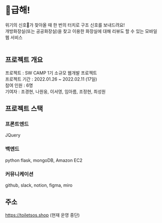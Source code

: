 # 🚨급해!
위기의 신호🧻가 찾아올 때 한 번의 터치로 구조 신호를 보내드려요!<br>
개방화장실(또는 공공화장실)을 찾고 이용한 화장실에 대해 리뷰도 할 수 있는 모바일 웹 서비스<br><br>

## 프로젝트 개요
프로젝트 : SW CAMP 1기 소규모 웹개발 프로젝트<br>
프로젝트 기간 : 2022.01.26 ~ 2022.02.11 (17일)<br>
참여 인원 : 6명<br>
기여자 : 조경현, 나원웅, 이서영, 임아름, 조정현, 최성원<br>

## 프로젝트 스택
### 프론트엔드
JQuery
### 백엔드
python flask, mongoDB, Amazon EC2
### 커뮤니케이션
github, slack, notion, figma, miro

## 주소
https://toiletsos.shop (현재 운영 중단)
